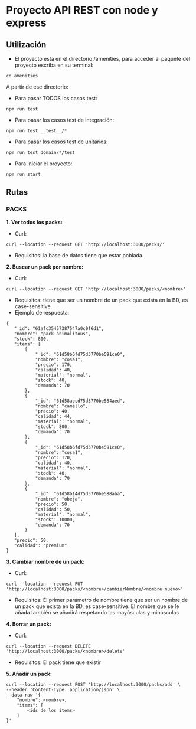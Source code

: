 # Proyecto API REST con node y express
## Utilización
- El proyecto está en el directorio /amenities, para acceder al paquete del proyecto escriba en su terminal:
```shell script
cd amenities
```
A partir de ese directorio: 
- Para pasar TODOS los casos test:
```shell script
npm run test
```
- Para pasar los casos test de integración:
```shell script
npm run test __test__/*
```

- Para pasar los casos test de unitarios:
```shell script
npm run test domain/*/test
``````
- Para iniciar el proyecto:
```shell script
npm run start
``````

## Rutas
### PACKS
**1. Ver todos los packs:**
- Curl: 
```
curl --location --request GET 'http://localhost:3000/packs/' 

```
- Requisitos: la base de datos tiene que estar poblada.


**2. Buscar un pack por nombre:**
- Curl: 
```
curl --location --request GET 'http://localhost:3000/packs/<nombre>'
```
- Requisitos: tiene que ser un nombre de un pack que exista en la BD, es case-sensitive.
- Ejemplo de respuesta: 
 ```
{
    "_id": "61afc35457387547a0c0f6d1",
    "nombre": "pack animalitous",
    "stock": 800,
    "items": [
        {
            "_id": "61d58b6fd75d3770be591ce0",
            "nombre": "cosa1",
            "precio": 170,
            "calidad": 40,
            "material": "normal",
            "stock": 40,
            "demanda": 70
        },
        {
            "_id": "61d58aecd75d3770be584aed",
            "nombre": "camello",
            "precio": 40,
            "calidad": 44,
            "material": "normal",
            "stock": 800,
            "demanda": 70
        },
        {
            "_id": "61d58b6fd75d3770be591ce0",
            "nombre": "cosa1",
            "precio": 170,
            "calidad": 40,
            "material": "normal",
            "stock": 40,
            "demanda": 70
        },
        {
            "_id": "61d58b14d75d3770be588aba",
            "nombre": "obeja",
            "precio": 50,
            "calidad": 50,
            "material": "normal",
            "stock": 10000,
            "demanda": 70
        }
    ],
    "precio": 50,
    "calidad": "premium"
}
```


**3. Cambiar nombre de un pack:**
- Curl: 

```
curl --location --request PUT 'http://localhost:3000/packs/<nombre>/cambiarNombre/<nombre nuevo>'
```
- Requisitos: El primer parámetro de nombre tiene que ser un nombre de un pack que exista en la BD, es case-sensitive. El nombre que se le añada también se añadirá respetando las mayúsculas y minúsculas


**4.  Borrar un pack:**
- Curl: 

```
curl --location --request DELETE 'http://localhost:3000/packs/<nombre>/delete'
```

- Requisitos: El pack tiene que existir


**5. Añadir un pack:**
```
curl --location --request POST 'http://localhost:3000/packs/add' \
--header 'Content-Type: application/json' \
--data-raw '{
    "nombre": <nombre>,
    "items": [
        <ids de los items>
    ]
}'
```

